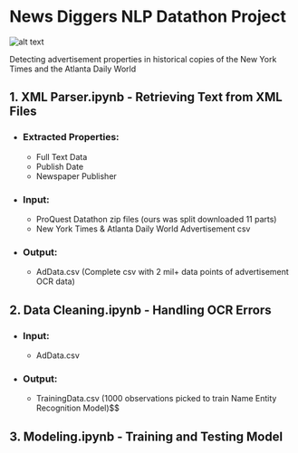 # News Diggers NLP Datathon Project
![alt text](https://github.com/nickrwu/Datathon-NLP/blob/master/proquest.png)

Detecting advertisement properties in historical copies of the New York Times and the Atlanta Daily World

## 1. **XML Parser.ipynb** - Retrieving Text from XML Files
* ### Extracted Properties:
    * Full Text Data
    * Publish Date
    * Newspaper Publisher
* ### Input:
  * ProQuest Datathon zip files (ours was split downloaded 11 parts)
  * New York Times & Atlanta Daily World Advertisement csv
* ### Output:
  * AdData.csv (Complete csv with 2 mil+ data points of advertisement OCR data)

## 2. **Data Cleaning.ipynb** - Handling OCR Errors
* ### Input:
  * AdData.csv
* ### Output:
  * TrainingData.csv (1000 observations picked to train Name Entity Recognition Model)$$

## 3. **Modeling.ipynb** - Training and Testing Model